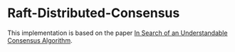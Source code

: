 # Raft-Distributed-Consensus

This implementation is based on the paper [In Search of an Understandable Consensus Algorithm](https://raft.github.io/raft.pdf).
